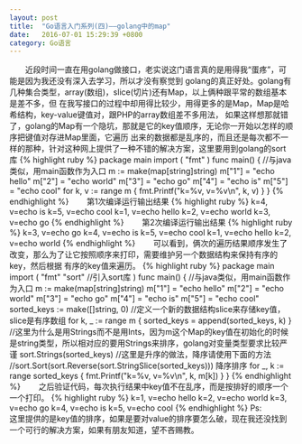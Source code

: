 ```yaml
---
layout: post
title:  "Go语言入门系列(四)——golang中的map"
date:   2016-07-01 15:29:39 +0800
category: Go语言
---
```

<p>
　　近段时间一直在用golang做接口，老实说这门语言真的是用得我“蛋疼”，可能是因为我还没有深入去学习，所以才没有察觉到
golang的真正好处。golang有几种集合类型，array(数组)，slice(切片)还有Map，以上俩种跟平常的数组基本是差不多，但
在我写接口的过程中却用得比较少，用得更多的是Map，Map是哈希结构，key-value键值对，跟PHP的array数组差不多用法，
如果这样想那就错了，golang的Map有一个隐坑，那就是它的key值顺序，无论你一开始以怎样的顺序把键值对存进Map里面，它遍历
出来的数据都是乱序的，而且还是每次都不一样的那种，针对这种网上提供了一种不错的解决方案，这里要用到golang的sort库
{% highlight ruby %}
package main
import (
    "fmt"
)
func main() {  //与java类似，用main函数作为入口
    m := make(map[string]string)
    m["1"] = "echo hello"
    m["2"] = "echo world"
    m["3"] = "echo go"
    m["4"] = "echo is"
    m["5"] = "echo cool"
    for k, v := range m {
        fmt.Printf("k=%v, v=%v\n", k, v)
    }
}
{% endhighlight %}
　　第1次编译运行输出结果
{% highlight ruby %}
k=4, v=echo is
k=5, v=echo cool
k=1, v=echo hello
k=2, v=echo world
k=3, v=echo go
{% endhighlight %}
　　第2次编译运行输出结果
{% highlight ruby %}
k=3, v=echo go
k=4, v=echo is
k=5, v=echo cool
k=1, v=echo hello
k=2, v=echo world
{% endhighlight %}
　　可以看到，俩次的遍历结果顺序发生了改变，那么为了让它按照顺序来打印，需要维护另一个数据结构来保持有序的key，然后根据
有序的key值来遍历。
{% highlight ruby %}
package main
import (
    "fmt"
    "sort"  //引入sort库
)
func main() {  //与java类似，用main函数作为入口
    m := make(map[string]string)
    m["1"] = "echo hello"
    m["2"] = "echo world"
    m["3"] = "echo go"
    m["4"] = "echo is"
    m["5"] = "echo cool"
    sorted_keys := make([]string, 0)  //定义一个新的数据结构slice来存储key值，slice是有序数组
    for k, _ := range m {
        sorted_keys = append(sorted_keys, k)
    }
    //这里为什么是用Strings而不是用Ints，因为m这个Map的key值在初始化的时候是string类型，所以相对应的要用Strings来排序，golang对变量类型要求比较严谨
    sort.Strings(sorted_keys)  //这里是升序的做法，降序请使用下面的方法
    //sort.Sort(sort.Reverse(sort.StringSlice(sorted_keys)))  降序排序
    for _, k := range sorted_keys {
        fmt.Printf("k=%v, v=%v\n", k, m[k])
    }
}
{% endhighlight %}
　　之后验证代码，每次执行结果中key值不在乱序，而是按排好的顺序一个一个打印。
{% highlight ruby %}
k=1, v=echo hello
k=2, v=echo world
k=3, v=echo go
k=4, v=echo is
k=5, v=echo cool
{% endhighlight %}
Ps:<br />
这里提供的是key值的排序，如果是要对value的排序要怎么破，现在我还没找到一个可行的解决方案，如果有朋友知道，望不吝赐教。
</p>